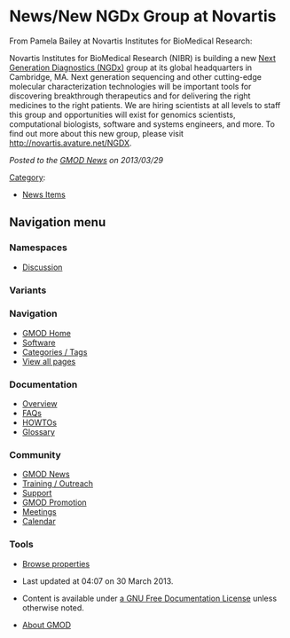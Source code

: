 



<span id="top"></span>




# <span dir="auto">News/New NGDx Group at Novartis</span>









From Pamela Bailey at Novartis Institutes for BioMedical Research:

Novartis Institutes for BioMedical Research (NIBR) is building a new
<a href="http://novartis.avature.net/NGDX" class="external text"
rel="nofollow">Next Generation Diagnostics (NGDx)</a> group at its
global headquarters in Cambridge, MA. Next generation sequencing and
other cutting-edge molecular characterization technologies will be
important tools for discovering breakthrough therapeutics and for
delivering the right medicines to the right patients. We are hiring
scientists at all levels to staff this group and opportunities will
exist for genomics scientists, computational biologists, software and
systems engineers, and more. To find out more about this new group,
please visit
<a href="http://novartis.avature.net/NGDX" class="external free"
rel="nofollow">http://novartis.avature.net/NGDX</a>.

  



*Posted to the [GMOD News](../GMOD_News "GMOD News") on 2013/03/29*






[Category](../Special%3ACategories "Special%3ACategories"):

- [News Items](../Category%3ANews_Items "Category%3ANews Items")






## Navigation menu



### Namespaces


- <span id="ca-talk"><a
  href="http://gmod.org/mediawiki/index.php?title=Talk:News/New_NGDx_Group_at_Novartis&amp;action=edit&amp;redlink=1"
  accesskey="t"
  title="Discussion about the content page [t]">Discussion</a></span>


### 

### Variants[](#)








<a href="../Main_Page"
style="background-image: url(../../images/GMOD-cogs.png);"
title="Visit the main page"></a>


### Navigation



- <span id="n-GMOD-Home">[GMOD Home](../Main_Page)</span>
- <span id="n-Software">[Software](../GMOD_Components)</span>
- <span id="n-Categories-.2F-Tags">[Categories /
  Tags](../Categories)</span>
- <span id="n-View-all-pages">[View all
  pages](../Special:AllPages)</span>




### Documentation



- <span id="n-Overview">[Overview](../Overview)</span>
- <span id="n-FAQs">[FAQs](../Category%3AFAQ)</span>
- <span id="n-HOWTOs">[HOWTOs](../Category%3AHOWTO)</span>
- <span id="n-Glossary">[Glossary](../Glossary)</span>




### Community



- <span id="n-GMOD-News">[GMOD News](../GMOD_News)</span>
- <span id="n-Training-.2F-Outreach">[Training /
  Outreach](../Training_and_Outreach)</span>
- <span id="n-Support">[Support](../Support)</span>
- <span id="n-GMOD-Promotion">[GMOD Promotion](../GMOD_Promotion)</span>
- <span id="n-Meetings">[Meetings](../Meetings)</span>
- <span id="n-Calendar">[Calendar](../Calendar)</span>




### Tools

- <span id="t-smwbrowselink"><a href="../Special%3ABrowse/News-2FNew_NGDx_Group_at_Novartis"
  rel="smw-browse">Browse properties</a></span>



- <span id="footer-info-lastmod">Last updated at 04:07 on 30 March
  2013.</span>
<!-- - <span id="footer-info-viewcount">10,796 page views.</span> -->
- <span id="footer-info-copyright">Content is available under
  <a href="http://www.gnu.org/licenses/fdl-1.3.html" class="external"
  rel="nofollow">a GNU Free Documentation License</a> unless otherwise
  noted.</span>

<!-- -->

- <span id="footer-places-about">[About
  GMOD](../GMOD%3AAbout "GMOD%3AAbout")</span>

<!-- -->





